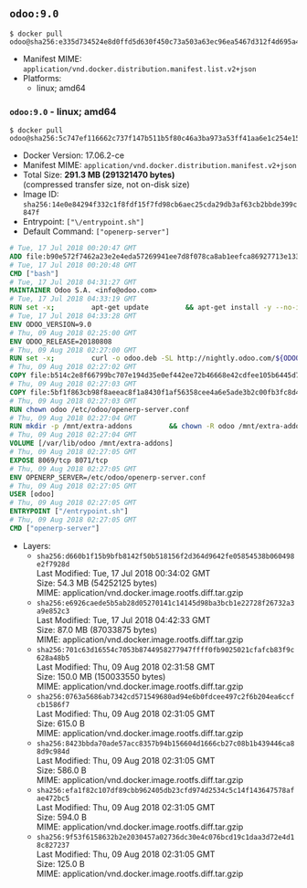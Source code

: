 ## `odoo:9.0`

```console
$ docker pull odoo@sha256:e335d734524e8d0ffd5d630f450c73a503a63ec96ea5467d312f4d695a4c7700
```

-	Manifest MIME: `application/vnd.docker.distribution.manifest.list.v2+json`
-	Platforms:
	-	linux; amd64

### `odoo:9.0` - linux; amd64

```console
$ docker pull odoo@sha256:5c747ef116662c737f147b511b5f80c46a3ba973a53ff41aa6e1c254e1522acd
```

-	Docker Version: 17.06.2-ce
-	Manifest MIME: `application/vnd.docker.distribution.manifest.v2+json`
-	Total Size: **291.3 MB (291321470 bytes)**  
	(compressed transfer size, not on-disk size)
-	Image ID: `sha256:14e0e84294f332c1f8fdf15f7fd98cb6aec25cda29db3af63cb2bbde399c847f`
-	Entrypoint: `["\/entrypoint.sh"]`
-	Default Command: `["openerp-server"]`

```dockerfile
# Tue, 17 Jul 2018 00:20:47 GMT
ADD file:b90e572f7462a23e2e4eda57269941ee7d8f078ca8ab1eefca86927713e13365 in / 
# Tue, 17 Jul 2018 00:20:48 GMT
CMD ["bash"]
# Tue, 17 Jul 2018 04:31:27 GMT
MAINTAINER Odoo S.A. <info@odoo.com>
# Tue, 17 Jul 2018 04:33:19 GMT
RUN set -x;         apt-get update         && apt-get install -y --no-install-recommends             ca-certificates             curl             node-less             python-gevent             python-pip             python-renderpm             python-support             python-watchdog         && curl -o wkhtmltox.deb -SL http://nightly.odoo.com/extra/wkhtmltox-0.12.1.2_linux-jessie-amd64.deb         && echo '40e8b906de658a2221b15e4e8cd82565a47d7ee8 wkhtmltox.deb' | sha1sum -c -         && dpkg --force-depends -i wkhtmltox.deb         && apt-get -y install -f --no-install-recommends         && apt-get purge -y --auto-remove -o APT::AutoRemove::RecommendsImportant=false -o APT::AutoRemove::SuggestsImportant=false npm         && rm -rf /var/lib/apt/lists/* wkhtmltox.deb         && pip install psycogreen==1.0
# Tue, 17 Jul 2018 04:33:28 GMT
ENV ODOO_VERSION=9.0
# Thu, 09 Aug 2018 02:25:00 GMT
ENV ODOO_RELEASE=20180808
# Thu, 09 Aug 2018 02:27:00 GMT
RUN set -x;         curl -o odoo.deb -SL http://nightly.odoo.com/${ODOO_VERSION}/nightly/deb/odoo_${ODOO_VERSION}c.${ODOO_RELEASE}_all.deb         && echo '25f90d98509484bc4b54174ccb814dd96ddb797b odoo.deb' | sha1sum -c -         && dpkg --force-depends -i odoo.deb         && apt-get update         && apt-get -y install -f --no-install-recommends         && rm -rf /var/lib/apt/lists/* odoo.deb
# Thu, 09 Aug 2018 02:27:02 GMT
COPY file:b514c2e8f66799bc707e194d35e0ef442ee72b46668e42cdfee105b6445d7eb0 in / 
# Thu, 09 Aug 2018 02:27:03 GMT
COPY file:5bf1f863cb98f8aeeac8f1a8430f1af56358cee4a6e5ade3b2c00fb3fc8d4162 in /etc/odoo/ 
# Thu, 09 Aug 2018 02:27:03 GMT
RUN chown odoo /etc/odoo/openerp-server.conf
# Thu, 09 Aug 2018 02:27:04 GMT
RUN mkdir -p /mnt/extra-addons         && chown -R odoo /mnt/extra-addons
# Thu, 09 Aug 2018 02:27:04 GMT
VOLUME [/var/lib/odoo /mnt/extra-addons]
# Thu, 09 Aug 2018 02:27:05 GMT
EXPOSE 8069/tcp 8071/tcp
# Thu, 09 Aug 2018 02:27:05 GMT
ENV OPENERP_SERVER=/etc/odoo/openerp-server.conf
# Thu, 09 Aug 2018 02:27:05 GMT
USER [odoo]
# Thu, 09 Aug 2018 02:27:05 GMT
ENTRYPOINT ["/entrypoint.sh"]
# Thu, 09 Aug 2018 02:27:05 GMT
CMD ["openerp-server"]
```

-	Layers:
	-	`sha256:d660b1f15b9bfb8142f50b518156f2d364d9642fe05854538b060498e2f7928d`  
		Last Modified: Tue, 17 Jul 2018 00:34:02 GMT  
		Size: 54.3 MB (54252125 bytes)  
		MIME: application/vnd.docker.image.rootfs.diff.tar.gzip
	-	`sha256:e6926caede5b5ab28d05270141c14145d98ba3bcb1e22728f26732a3a9e852c3`  
		Last Modified: Tue, 17 Jul 2018 04:42:33 GMT  
		Size: 87.0 MB (87033875 bytes)  
		MIME: application/vnd.docker.image.rootfs.diff.tar.gzip
	-	`sha256:701c63d16554c7053b8744958277947ffff0fb9025021cfafcb83f9c628a48b5`  
		Last Modified: Thu, 09 Aug 2018 02:31:58 GMT  
		Size: 150.0 MB (150033550 bytes)  
		MIME: application/vnd.docker.image.rootfs.diff.tar.gzip
	-	`sha256:0763a5686ab7342cd571549680ad94e6b0fdcee497c2f6b204ea6ccfcb1586f7`  
		Last Modified: Thu, 09 Aug 2018 02:31:05 GMT  
		Size: 615.0 B  
		MIME: application/vnd.docker.image.rootfs.diff.tar.gzip
	-	`sha256:8423bbda70ade57acc8357b94b156604d1666cb27c08b1b439446ca88d9c984d`  
		Last Modified: Thu, 09 Aug 2018 02:31:05 GMT  
		Size: 586.0 B  
		MIME: application/vnd.docker.image.rootfs.diff.tar.gzip
	-	`sha256:efa1f82c107df89cbb962405db23cfd974d2534c5c14f143647578afae472bc5`  
		Last Modified: Thu, 09 Aug 2018 02:31:05 GMT  
		Size: 594.0 B  
		MIME: application/vnd.docker.image.rootfs.diff.tar.gzip
	-	`sha256:9f53f6158632b2e2030457a02736dc30e4c076bcd19c1daa3d72e4d18c827237`  
		Last Modified: Thu, 09 Aug 2018 02:31:05 GMT  
		Size: 125.0 B  
		MIME: application/vnd.docker.image.rootfs.diff.tar.gzip
